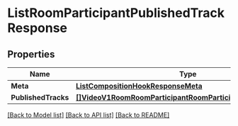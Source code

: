 # ListRoomParticipantPublishedTrackResponse

## Properties
Name | Type | Notes
------------ | ------------- | -------------
**Meta** | [**ListCompositionHookResponseMeta**](ListCompositionHookResponse_meta.md) | [optional] 
**PublishedTracks** | [**[]VideoV1RoomRoomParticipantRoomParticipantPublishedTrack**](video.v1.room.room_participant.room_participant_published_track.md) | [optional] 

[[Back to Model list]](../README.md#documentation-for-models) [[Back to API list]](../README.md#documentation-for-api-endpoints) [[Back to README]](../README.md)


